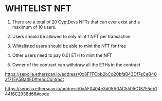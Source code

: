 # WHITELIST NFT

1. There are a total of 20 CyptDevs NFTs that can ever exist and a maximum of 10 users.

2. Users should be allowed to only mint 1 NFT per transaction

3. Whitelisted users should be able to mint the NFT for free

4. Other users need to pay 0.01 ETH to mint the NFT

5. Owner of the contract can withdraw all the ETHs in the contract

https://sepolia.etherscan.io/address/0x8F7FCbb2bCd20bfaB43Df7eCeB40af71EA5Ba4ED#readContract

https://sepolia.etherscan.io/address/0xAF0404e3d05A0AC5505C18755eb144f6C2938d66#code
